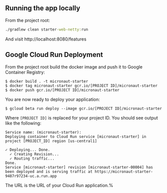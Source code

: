 ## Running the app locally

From the project root:

```cmd
./gradlew clean starter-web-netty:run
```

And visit http://localhost:8080/features

## Google Cloud Run Deployment

From the project root build the docker image and push it to Google Container Registry:

```
$ docker build . -t micronaut-starter
$ docker tag micronaut-starter gcr.io/[PROJECT ID]/micronaut-starter
$ docker push gcr.io/[PROJECT ID]/micronaut-starter
```

You are now ready to deploy your application:

```
$ gcloud beta run deploy --image gcr.io/[PROJECT ID]/micronaut-starter 
```

Where `[PROJECT ID]` is replaced for your project ID. You should see output like the following:

```
Service name: (micronaut-starter):
Deploying container to Cloud Run service [micronaut-starter] in project [PROJECT_ID] region [us-central1]

✓ Deploying... Done.
  ✓ Creating Revision...
  ✓ Routing traffic...
Done.
Service [micronaut-starter] revision [micronaut-starter-00004] has been deployed and is serving traffic at https://micronaut-starter-9487r97234-uc.a.run.app
```

The URL is the URL of your Cloud Run application.%